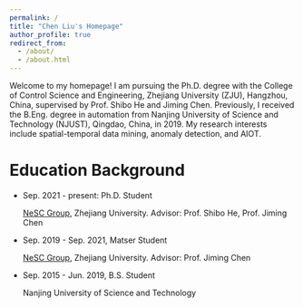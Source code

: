 ```yaml
---
permalink: /
title: "Chen Liu's Homepage"
author_profile: true
redirect_from: 
  - /about/
  - /about.html
---
```


Welcome to my homepage! I am pursuing the Ph.D. degree with the College of Control Science and Engineering, Zhejiang University (ZJU), Hangzhou, China, supervised by Prof. Shibo He and Jiming Chen. Previously, I received the B.Eng. degree in automation from Nanjing University of Science and Technology (NJUST), Qingdao, China, in 2019. My research interests include spatial-temporal data mining, anomaly detection, and AIOT.


Education Background
======
* Sep. 2021 - present: Ph.D. Student

  [NeSC Group](http://nesc.zju.edu.cn/#/), Zhejiang University. Advisor: Prof. Shibo He, Prof. Jiming Chen

* Sep. 2019 - Sep. 2021, Matser Student

  [NeSC Group](http://nesc.zju.edu.cn/#/), Zhejiang University. Advisor: Prof. Jiming Chen

* Sep. 2015 - Jun. 2019, B.S. Student

  Nanjing University of Science and Technology

